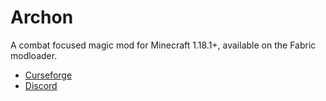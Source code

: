 # Archon

A combat focused magic mod for Minecraft 1.18.1+, available on the Fabric modloader.

* [Curseforge](https://www.curseforge.com/minecraft/mc-mods/archon)
* [Discord](https://discord.gg/muAnYRGXrq)
